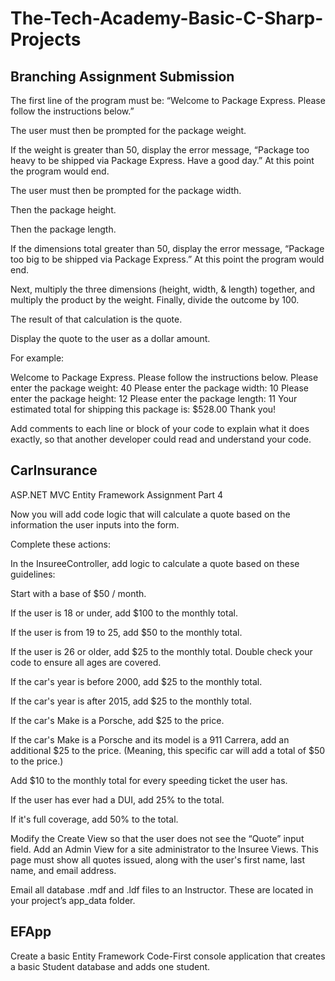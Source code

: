 # The-Tech-Academy-Basic-C-Sharp-Projects
## Branching Assignment Submission
The first line of the program must be: “Welcome to Package Express. Please follow the instructions below.”

The user must then be prompted for the package weight.

If the weight is greater than 50, display the error message, “Package too heavy to be shipped via Package Express. Have a good day.” At this point the program would end.

The user must then be prompted for the package width.

Then the package height.

Then the package length.

If the dimensions total greater than 50, display the error message, “Package too big to be shipped via Package Express.” At this point the program would end.

Next, multiply the three dimensions (height, width, & length) together, and multiply the product by the weight. Finally, divide the outcome by 100.

The result of that calculation is the quote.

Display the quote to the user as a dollar amount.

For example: 

Welcome to Package Express. Please follow the instructions below.
Please enter the package weight:
40
Please enter the package width:
10
Please enter the package height:
 12
Please enter the package length:
 11
Your estimated total for shipping this package is: $528.00
Thank you!

Add comments to each line or block of your code to explain what it does exactly, so that another developer could read and understand your code. 

## CarInsurance
ASP.NET MVC Entity Framework Assignment Part 4

Now you will add code logic that will calculate a quote based on the information the user inputs into the form.

Complete these actions:

In the InsureeController, add logic to calculate a quote based on these guidelines:

Start with a base of $50 / month.

If the user is 18 or under, add $100 to the monthly total.

If the user is from 19 to 25, add $50 to the monthly total.

If the user is 26 or older, add $25 to the monthly total. Double check your code to ensure all ages are covered.

If the car's year is before 2000, add $25 to the monthly total.

If the car's year is after 2015, add $25 to the monthly total.

If the car's Make is a Porsche, add $25 to the price.

If the car's Make is a Porsche and its model is a 911 Carrera, add an additional $25 to the price. (Meaning, this specific car will add a total of $50 to the price.)

Add $10 to the monthly total for every speeding ticket the user has.

If the user has ever had a DUI, add 25% to the total.

If it's full coverage, add 50% to the total.

Modify the Create View so that the user does not see the “Quote” input field.
Add an Admin View for a site administrator to the Insuree Views. This page must show all quotes issued, along with the user's first name, last name, and email address.

Email all database .mdf and .ldf files to an Instructor. These are located in your project’s app_data folder.

## EFApp
Create a basic Entity Framework Code-First console application that creates a basic Student database and adds one student.


